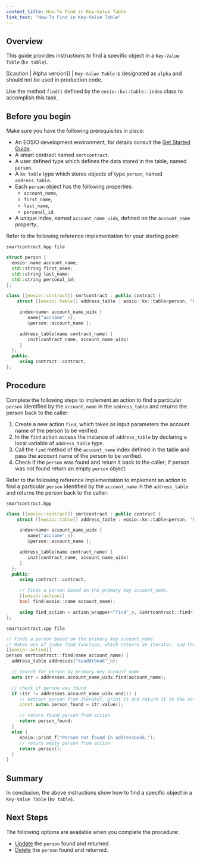 ```yaml
---
content_title: How-To Find in Key-Value Table
link_text: "How-To Find in Key-Value Table"
---
```


## Overview

This guide provides instructions to find a specific object in a `Key-Value Table` (`kv table`).

[[caution | Alpha version]]
| `Key-Value Table` is designated as `alpha` and should not be used in production code.

Use the method  `find()` defined by the `eosio::kv::table::index` class to accomplish this task.

## Before you begin

Make sure you have the following prerequisites in place:

* An EOSIO development environment, for details consult the [Get Started Guide](https://developers.eos.io/welcome/latest/getting-started-guide/index).
* A smart contract named `smrtcontract`.
* A user defined type which defines the data stored in the table, named `person`.
* A `kv table` type which stores objects of type `person`, named `address_table`.
* Each `person` object has the following properties:
  * `account_name`,
  * `first_name`,
  * `last_name`,
  * `personal_id`.
* A unique index, named `account_name_uidx`, defined on the `account_name` property..

Refer to the following reference implementation for your starting point:

`smartcontract.hpp file`

```cpp
struct person {
  eosio::name account_name;
  std::string first_name;
  std::string last_name;
  std::string personal_id;
};

class [[eosio::contract]] smrtcontract : public contract {
    struct [[eosio::table]] address_table : eosio::kv::table<person, "kvaddrbook"_n> {

     index<name> account_name_uidx {
        name{"accname"_n},
        &person::account_name };

     address_table(name contract_name) {
        init(contract_name, account_name_uidx)
     }
  };
  public:
     using contract::contract;
};
```

## Procedure

Complete the following steps to implement an action to find a particular `person` identified by the `account_name` in the `address_table` and returns the person back to the caller:

1. Create a new action `find`, which takes as input parameters the account name of the person to be verified.
2. In the `find` action access the instance of `address_table` by declaring a local variable of `address_table` type.
3. Call the `find` method of the `account_name` index defined in the table and pass the account name of the person to be verified.
4. Check if the `person` was found and return it back to the caller; if person was not found return an empty `person` object.

Refer to the following reference implementation to implement an action to find a particular `person` identified by the `account_name` in the `address_table` and returns the person back to the caller:

`smartcontract.hpp`

```cpp
class [[eosio::contract]] smrtcontract : public contract {
    struct [[eosio::table]] address_table : eosio::kv::table<person, "kvaddrbook"_n> {

     index<name> account_name_uidx {
        name{"accname"_n},
        &person::account_name };

     address_table(name contract_name) {
        init(contract_name, account_name_uidx)
     }
  };
  public:
     using contract::contract;

     // Finds a person based on the primary key account_name.
     [[eosio::action]]
     bool find(eosio::name account_name);

     using find_action = action_wrapper<"find"_n, &smrtcontract::find>;
};
```

`smartcontract.cpp file`

```cpp
// Finds a person based on the primary key account_name.
// Makes use of index find function, which returns an iterator, and then uses iterator value.
[[eosio::action]]
person smrtcontract::find(name account_name) {
  address_table addresses{"kvaddrbook"_n};

  // search for person by primary key account_name
  auto itr = addresses.account_name_uidx.find(account_name);

  // check if person was found
  if (itr != addresses.account_name_uidx.end()) {
     // extract person from iterator, print it and return it to the action sender
     const auto& person_found = itr.value();

     // return found person from action
     return person_found;
  }
  else {
     eosio::print_f("Person not found in addressbook.");
     // return empty person from action
     return person{};
  }
}
```

## Summary

In conclusion, the above instructions show how to find a specific object in a `Key-Value Table` (`kv table`).

## Next Steps

The following options are available when you complete the procedure:

* [Update](30_how-to-upsert-into-kv-table.md) the `person` found and returned.
* [Delete](40_how-to-delete-from-kv-table.md) the `person` found and returned.
